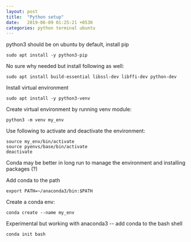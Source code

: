 ```yaml
---
layout: post
title:  "Python setup"
date:   2019-06-09 01:25:21 +0530
categories: python terminal ubuntu
---
```



python3 should be on ubuntu by default, install pip
```
sudo apt install -y python3-pip
```

No sure why needed but install following as well:
```
sudo apt install build-essential libssl-dev libffi-dev python-dev
```

Install virtual environment
```
sudo apt install -y python3-venv
```

Create virtual environment by running venv module:
```
python3 -m venv my_env
```

Use following to activate and deactivate the environment:
```
source my_env/bin/activate
source pyenvs/base/bin/activate
deactivate
```

Conda may be better in long run to manage the environment and installing packages (?)

Add conda to the path
```
export PATH=~/anaconda3/bin:$PATH
```

Create a conda env:
```
conda create --name my_env
```


Experimental but working with anaconda3 -- add conda to the bash shell
```
conda init bash
```
